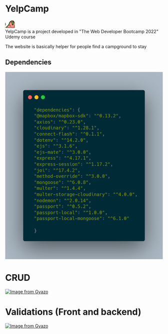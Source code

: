 
  <div>
        <h1>YelpCamp</h1> <img src="./ReadmeImgs/conga_parrot_.gif" alt="">
    </div>
    <div>
        YelpCamp is a project developed in "The Web Developer Bootcamp 2022" Udemy course
        <p>
        The website is basically helper for people find a campground to stay
        </p>
    </div>
    <div> 
    <h2>Dependencies</h2> 
    <img src="./ReadmeImgs/carbon.png" alt="">
    </div>
    <div>
  <h1>CRUD</h1>
  <a href="https://gyazo.com/d86657fbc763c8d0afc192f5964dd26e"><img src="https://i.gyazo.com/d86657fbc763c8d0afc192f5964dd26e.gif" alt="Image from Gyazo" width="1280"/></a>
</div>
<div>
  <h1>Validations (Front and backend)</h1>
  <a href="https://gyazo.com/4f0e59f3d1c00b0c375fae5d8d347250"><img src="https://i.gyazo.com/4f0e59f3d1c00b0c375fae5d8d347250.gif" alt="Image from Gyazo" width="1280"/></a>
</div>
